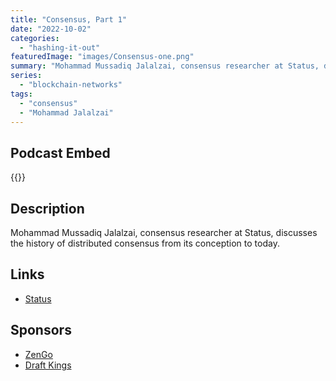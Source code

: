 ```yaml
---
title: "Consensus, Part 1"
date: "2022-10-02"
categories: 
  - "hashing-it-out"
featuredImage: "images/Consensus-one.png"
summary: "Mohammad Mussadiq Jalalzai, consensus researcher at Status, discusses the history of distributed consensus from its conception to today. "
series:
  - "blockchain-networks"
tags:
  - "consensus" 
  - "Mohammad Jalalzai"
---
```


## Podcast Embed
{{<podcast-embed url="https://player.simplecast.com/0959308f-d9d9-4344-b7c0-ff3bdde07e9a?dark=false&color=EE6E04">}}


## Description
Mohammad Mussadiq Jalalzai, consensus researcher at Status, discusses the history of distributed consensus from its conception to today. 

## Links 
- [Status](https://status.im)

## Sponsors
- [ZenGo]()
- [Draft Kings]()
